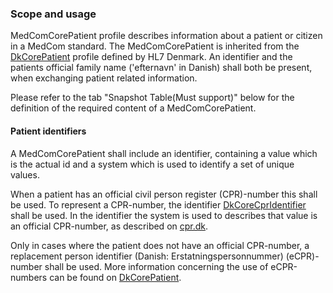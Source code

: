### Scope and usage 

MedComCorePatient profile describes information about a patient or citizen in a MedCom standard. 
The MedComCorePatient is inherited from the [DkCorePatient](https://hl7.dk/fhir/core/2.0.0/StructureDefinition-dk-core-patient.html) profile defined by HL7 Denmark. An identifier and the patients official family name ('efternavn' in Danish) shall both be present, when exchanging patient related information.  

Please refer to the tab "Snapshot Table(Must support)" below for the definition of the required content of a MedComCorePatient.

#### Patient identifiers

A MedComCorePatient shall include an identifier, containing a value which is the actual id and a system which is used to identify a set of unique values. 

When a patient has an official civil person register (CPR)-number this shall be used. To represent a CPR-number, the identifier [DkCoreCprIdentifier](https://hl7.dk/fhir/core/2.0.0/StructureDefinition-dk-core-cpr-identifier.html) shall be used. In the identifier the system is used to describes that value is an official CPR-number, as described on [cpr.dk](https://cpr.dk/).

Only in cases where the patient does not have an official CPR-number, a replacement person identifier (Danish: Erstatningspersonnummer) (eCPR)-number shall be used. More information concerning the use of eCPR-numbers can be found on [DkCorePatient](https://hl7.dk/fhir/core/StructureDefinition-dk-core-patient.html#ecpr-identifier).